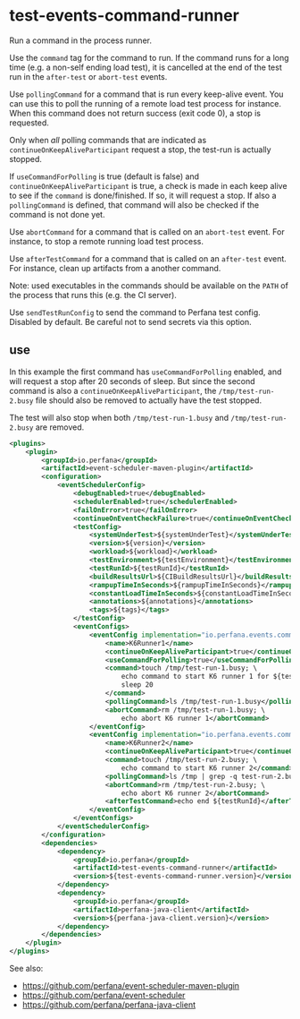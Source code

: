 # test-events-command-runner

Run a command in the process runner.

Use the `command` tag for the command to run.
If the command runs for a long time (e.g. a non-self ending load test), it is cancelled at the end of the
test run in the `after-test` or `abort-test` events.

Use `pollingCommand` for a command that is run every keep-alive event. You can use this
to poll the running of a remote load test process for instance. When this command does not
return success (exit code 0), a stop is requested.

Only when _all_ polling commands that are indicated as `continueOnKeepAliveParticipant` request a stop,
the test-run is actually stopped.

If `useCommandForPolling` is true (default is false) and `continueOnKeepAliveParticipant` is true, 
a check is made in each keep alive to see if the `command` is done/finished. 
If so, it will request a stop. If also a `pollingCommand` is
defined, that command will also be checked if the command is not done yet.

Use `abortCommand` for a command that is called on an `abort-test` event. For instance, to stop a 
remote running load test process.

Use `afterTestCommand` for a command that is called on an `after-test` event. For instance, clean up
artifacts from a another command.

Note: used executables in the commands should be available
on the `PATH` of the process that runs this (e.g. the CI server).

Use `sendTestRunConfig` to send the command to Perfana test config. Disabled by default.
Be careful not to send secrets via this option.

## use

In this example the first command has `useCommandForPolling` enabled, and will request a stop after 20 seconds of sleep.
But since the second command is also a `continueOnKeepAliveParticipant`, the `/tmp/test-run-2.busy` file should also
be removed to actually have the test stopped.

The test will also stop when both `/tmp/test-run-1.busy` and `/tmp/test-run-2.busy` are removed.

```xml
<plugins>
    <plugin>
        <groupId>io.perfana</groupId>
        <artifactId>event-scheduler-maven-plugin</artifactId>
        <configuration>
            <eventSchedulerConfig>
                <debugEnabled>true</debugEnabled>
                <schedulerEnabled>true</schedulerEnabled>
                <failOnError>true</failOnError>
                <continueOnEventCheckFailure>true</continueOnEventCheckFailure>
                <testConfig>
                    <systemUnderTest>${systemUnderTest}</systemUnderTest>
                    <version>${version}</version>
                    <workload>${workload}</workload>
                    <testEnvironment>${testEnvironment}</testEnvironment>
                    <testRunId>${testRunId}</testRunId>
                    <buildResultsUrl>${CIBuildResultsUrl}</buildResultsUrl>
                    <rampupTimeInSeconds>${rampupTimeInSeconds}</rampupTimeInSeconds>
                    <constantLoadTimeInSeconds>${constantLoadTimeInSeconds}</constantLoadTimeInSeconds>
                    <annotations>${annotations}</annotations>
                    <tags>${tags}</tags>
                </testConfig>
                <eventConfigs>
                    <eventConfig implementation="io.perfana.events.commandrunner.CommandRunnerEventConfig">
                        <name>K6Runner1</name>
                        <continueOnKeepAliveParticipant>true</continueOnKeepAliveParticipant>
                        <useCommandForPolling>true</useCommandForPolling>
                        <command>touch /tmp/test-run-1.busy; \
                            echo command to start K6 runner 1 for ${testRunId}; \
                            sleep 20
                        </command>
                        <pollingCommand>ls /tmp/test-run-1.busy</pollingCommand>
                        <abortCommand>rm /tmp/test-run-1.busy; \
                            echo abort K6 runner 1</abortCommand>
                    </eventConfig>
                    <eventConfig implementation="io.perfana.events.commandrunner.CommandRunnerEventConfig">
                        <name>K6Runner2</name>
                        <continueOnKeepAliveParticipant>true</continueOnKeepAliveParticipant>
                        <command>touch /tmp/test-run-2.busy; \
                            echo command to start K6 runner 2</command>
                        <pollingCommand>ls /tmp | grep -q test-run-2.busy</pollingCommand>
                        <abortCommand>rm /tmp/test-run-2.busy; \
                            echo abort K6 runner 2</abortCommand>
                        <afterTestCommand>echo end ${testRunId}</afterTestCommand>
                    </eventConfig>
                </eventConfigs>
            </eventSchedulerConfig>
        </configuration>
        <dependencies>
            <dependency>
                <groupId>io.perfana</groupId>
                <artifactId>test-events-command-runner</artifactId>
                <version>${test-events-command-runner.version}</version>
            </dependency>
            <dependency>
                <groupId>io.perfana</groupId>
                <artifactId>perfana-java-client</artifactId>
                <version>${perfana-java-client.version}</version>
            </dependency>
        </dependencies>
    </plugin>
</plugins>
```

See also:
* https://github.com/perfana/event-scheduler-maven-plugin
* https://github.com/perfana/event-scheduler
* https://github.com/perfana/perfana-java-client
